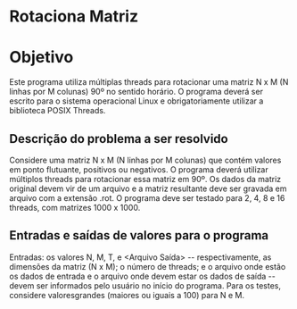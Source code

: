 # Rotaciona Matriz

# Objetivo
Este programa utiliza múltiplas threads para rotacionar uma matriz N x M (N linhas por M colunas) 90º no sentido horário. O programa deverá ser escrito para o sistema operacional Linux e obrigatoriamente utilizar a biblioteca POSIX Threads.

## Descrição do problema a ser resolvido
Considere uma matriz N x M (N linhas por M colunas) que contém valores em ponto flutuante, positivos ou negativos.  O  programa  deverá  utilizar  múltiplos threads  para  rotacionar  essa  matriz  em  90º. Os dados da matriz original devem vir de um arquivo e a matriz resultante deve ser gravada em arquivo com a extensão .rot. O programa deve ser testado para 2, 4, 8 e 16 threads, com matrizes 1000 x 1000.
    
## Entradas e saídas de valores para o programa
Entradas: os valores N, M, T, <Arquivo Entrada> e <Arquivo Saída>  -- respectivamente, as dimensões da matriz (N x M); o número de threads; e o arquivo onde estão os dados de entrada e o arquivo onde devem estar os dados de saída -- devem ser informados pelo usuário no início do programa. Para os testes, considere valoresgrandes (maiores ou iguais a 100) para N e M.
